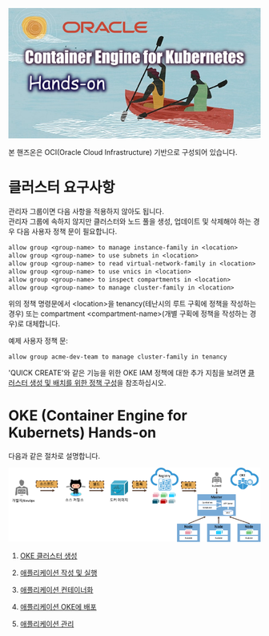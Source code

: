 ![](images/hands-on-oke.png)

본 핸즈온은 OCI(Oracle Cloud Infrastructure) 기반으로 구성되어 있습니다.


# 클러스터 요구사항

관리자 그룹이면 다음 사항을 적용하지 않아도 됩니다.  
관리자 그룹에 속하지 않지만 클러스터와 노드 풀을 생성, 업데이트 및 삭제해야 하는 경우 다음 사용자 정책 문이 필요합니다.

~~~
allow group <group-name> to manage instance-family in <location>
allow group <group-name> to use subnets in <location>
allow group <group-name> to read virtual-network-family in <location>
allow group <group-name> to use vnics in <location>
allow group <group-name> to inspect compartments in <location>
allow group <group-name> to manage cluster-family in <location>
~~~
위의 정책 명령문에서 \<location>을 tenancy(테난시의 루트 구획에 정책을 작성하는 경우) 또는 compartment \<compartment-name>(개별 구획에 정책을 작성하는 경우)로 대체합니다.

예제 사용자 정책 문:
~~~
allow group acme-dev-team to manage cluster-family in tenancy
~~~


'QUICK CREATE'와 같은 기능을 위한 OKE IAM 정책에 대한 추가 지침을 보려면 [클러스터 생성 및 배치를 위한 정책 구성](https://docs.cloud.oracle.com/en-us/iaas/Content/ContEng/Concepts/contengpolicyconfig.htm)을 참조하십시오.

# OKE (Container Engine for Kubernets) Hands-on


다음과 같은 절차로 설명합니다.

![](images/step0.png)

1. [OKE 클러스터 생성](setup.md)

1. [애플리케이션 작성 및 실행](application.md)

1. [애플리케이션 컨테이너화](docker.md)

1. [애플리케이션 OKE에 배포](oke.md)

1. [애플리케이션 관리](kubectl.md)

